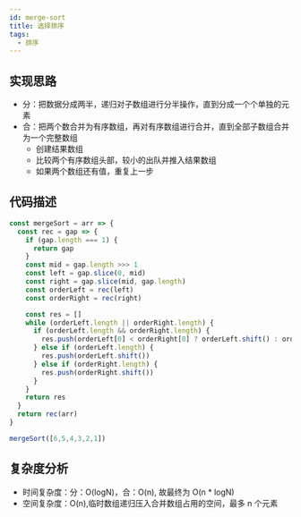 ```yaml
---
id: merge-sort
title: 选择排序
tags:
  - 排序
---
```


## 实现思路

- 分：把数据分成两半，递归对子数组进行分半操作，直到分成一个个单独的元素
- 合：把两个数合并为有序数组，再对有序数组进行合并，直到全部子数组合并为一个完整数组
  - 创建结果数组
  - 比较两个有序数组头部，较小的出队并推入结果数组
  - 如果两个数组还有值，重复上一步

## 代码描述

```js
const mergeSort = arr => {
  const rec = gap => {
    if (gap.length === 1) {
      return gap
    }
    const mid = gap.length >>> 1
    const left = gap.slice(0, mid)
    const right = gap.slice(mid, gap.length)
    const orderLeft = rec(left)
    const orderRight = rec(right)

    const res = []
    while (orderLeft.length || orderRight.length) {
      if (orderLeft.length && orderRight.length) {
        res.push(orderLeft[0] < orderRight[0] ? orderLeft.shift() : orderRight.shift())
      } else if (orderLeft.length) {
        res.push(orderLeft.shift())
      } else if (orderRight.length) {
        res.push(orderRight.shift())
      }
    }
    return res
  }
  return rec(arr)
}

mergeSort([6,5,4,3,2,1])
```

## 复杂度分析

- 时间复杂度：分：O(logN)，合：O(n), 故最终为 O(n * logN)
- 空间复杂度：O(n),临时数组递归压入合并数组占用的空间，最多 n 个元素
